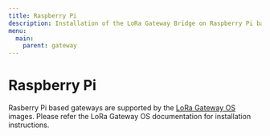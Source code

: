 ```yaml
---
title: Raspberry Pi
description: Installation of the LoRa Gateway Bridge on Raspberry Pi based gateways.
menu:
  main:
    parent: gateway
---
```


# Raspberry Pi

Rasberry Pi based gateways are supported by the
[LoRa Gateway OS](/lora-gateway-os/) images.
Please refer the LoRa Gateway OS documentation for installation instructions.
